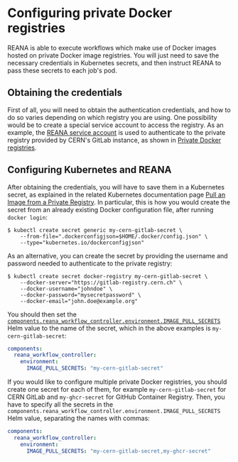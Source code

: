 # Configuring private Docker registries

REANA is able to execute workflows which make use of Docker images hosted on private Docker image registries.
You will just need to save the necessary credentials in Kubernetes secrets, and then instruct REANA to pass these secrets to each job's pod.

## Obtaining the credentials

First of all, you will need to obtain the authentication credentials, and how to do so varies depending on which registry you are using.
One possibility would be to create a special service account to access the registry.
As an example, the [REANA service account](https://gitlab.cern.ch/reana) is used to authenticate to the private registry provided by CERN's GitLab instance, as shown in [Private Docker registries](../../../advanced-usage/access-control/private-docker-registries/#cern-gitlab).

## Configuring Kubernetes and REANA

After obtaining the credentials, you will have to save them in a Kubernetes secret, as explained in the related Kubernetes documentation page [Pull an Image from a Private Registry](https://kubernetes.io/docs/tasks/configure-pod-container/pull-image-private-registry/).
In particular, this is how you would create the secret from an already existing Docker configuration file, after running `docker login`:

```{ .console .copy-to-clipboard }
$ kubectl create secret generic my-cern-gitlab-secret \
    --from-file=".dockerconfigjson=$HOME/.docker/config.json" \
    --type="kubernetes.io/dockerconfigjson"
```

As an alternative, you can create the secret by providing the username and password needed to authenticate to the private registry:

```{ .console .copy-to-clipboard }
$ kubectl create secret docker-registry my-cern-gitlab-secret \
    --docker-server="https://gitlab-registry.cern.ch" \
    --docker-username="johndoe" \
    --docker-password="mysecretpassword" \
    --docker-email="john.doe@example.org"
```

You should then set the [`components.reana_workflow_controller.environment.IMAGE_PULL_SECRETS`](https://github.com/reanahub/reana/tree/master/helm/reana) Helm value to the name of the secret, which in the above examples is `my-cern-gitlab-secret`:

```yaml
components:
  reana_workflow_controller:
    environment:
      IMAGE_PULL_SECRETS: "my-cern-gitlab-secret"
```

If you would like to configure multiple private Docker registries, you should create one secret for each of them, for example `my-cern-gitlab-secret` for CERN GitLab and `my-ghcr-secret` for GitHub Container Registry. Then, you have to specify all the secrets in the `components.reana_workflow_controller.environment.IMAGE_PULL_SECRETS` Helm value, separating the names with commas:

```yaml
components:
  reana_workflow_controller:
    environment:
      IMAGE_PULL_SECRETS: "my-cern-gitlab-secret,my-ghcr-secret"
```
